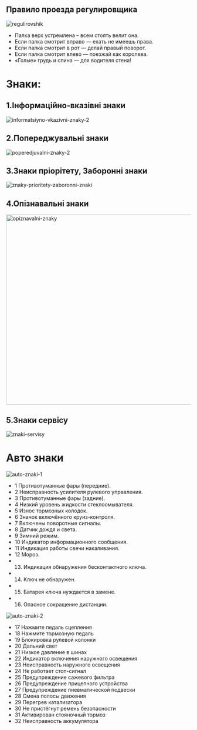 ## Правило проезда регулировщика
![regulirovshik](https://github.com/user-attachments/assets/7ed00f79-9bd1-4259-a84e-d5452b25f8e7)
 - Палка верх устремлена – всем стоять велит она.
 - Если палка смотрит вправо — ехать не имеешь права.
 - Если палка смотрит в рот — делай правый поворот.
 - Если палка смотрит влево — поезжай как королева.
 - «Голые» грудь и спина — для водителя стена!

# Знаки:

## 1.Інформаційно-вказівні знаки
![informatsiyno-vkazivni-znaky-2](https://github.com/user-attachments/assets/e6c75b24-e0ce-48d5-927d-ba77a7697dc3)

## 2.Попереджувальні знаки
![poperedjuvalni-znaky-2](https://github.com/user-attachments/assets/19c4dde7-a14d-4333-8bf9-cdc213984c25)

## 3.Знаки пріорітету, Заборонні знаки 
![znaky-prioritety-zaboronni-znaki](https://github.com/user-attachments/assets/7a4d963d-4000-416f-9507-7940121d3e12)

## 4.Опізнавальні знаки
<img width="750" height="517" alt="opiznavalni-znaky" src="https://github.com/user-attachments/assets/68323dd7-7945-4a73-a3f6-05c5c81cfd76" />

## 5.Знаки сервісу
![znaki-servisy](https://github.com/user-attachments/assets/a91ab4d6-85c0-4647-ba38-29ca373508e3)


# Авто знаки

![auto-znaki-1](https://github.com/user-attachments/assets/c56130ca-ea79-4e09-b182-038de25f4faa)
  - 1 Противотуманные фары (передние).
  - 2 Неисправность усилителя рулевого управления.
  - 3 Противотуманные фары (задние).
  - 4 Низкий уровень жидкости стеклоомывателя.
  - 5 Износ тормозных колодок.
  - 6 Значок включённого круиз-контроля.
  - 7 Включены поворотные сигналы.
  - 8 Датчик дождя и света.
  - 9 Зимний режим.
  - 10 Индикатор информационного сообщения.
  - 11 Индикация работы свечи накаливания.
  - 12 Мороз.
  - 13. Индикация обнаружения бесконтактного ключа.
  - 14. Ключ не обнаружен.
  - 15. Батарея ключа нуждается в замене.
  - 16. Опасное сокращение дистанции.
   
   
![auto-znaki-2](https://github.com/user-attachments/assets/45c838bb-9082-474f-becd-e6120a4e90bb)
- 17 Нажмите педаль сцепления  
- 18 Нажмите тормозную педаль  
- 19 Блокировка рулевой колонки  
- 20 Дальний свет  
- 21 Низкое давление в шинах  
- 22 Индикатор включения наружного освещения  
- 23 Неисправность наружного освещения  
- 24 Не работает стоп-сигнал  
- 25 Предупреждение сажевого фильтра  
- 26 Предупреждение прицепного устройства  
- 27 Предупреждение пневматической подвески  
- 28 Смена полосы движения  
- 29 Перегрев катализатора  
- 30 Не пристёгнут ремень безопасности  
- 31 Активирован стояночный тормоз  
- 32 Неисправность аккумулятора  


